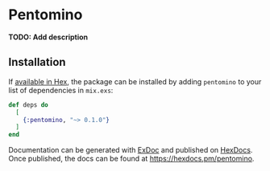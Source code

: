 # Pentomino

**TODO: Add description**

## Installation

If [available in Hex](https://hex.pm/docs/publish), the package can be installed
by adding `pentomino` to your list of dependencies in `mix.exs`:

```elixir
def deps do
  [
    {:pentomino, "~> 0.1.0"}
  ]
end
```

Documentation can be generated with [ExDoc](https://github.com/elixir-lang/ex_doc)
and published on [HexDocs](https://hexdocs.pm). Once published, the docs can
be found at <https://hexdocs.pm/pentomino>.


